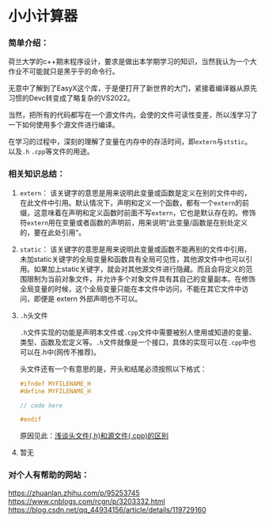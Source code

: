 # 小小计算器

### 简单介绍：

荷兰大学的c++期末程序设计，要求是做出本学期学习的知识，当然我认为一个大作业不可能就只是黑乎乎的命令行。

无意中了解到了EasyX这个库，于是便打开了新世界的大门，紧接着编译器从原先习惯的Devc转变成了略复杂的VS2022。

当然，把所有的代码都写在一个源文件内，会使的文件可读性变差，所以浅学习了一下如何使用多个源文件进行编译。

在学习的过程中，深刻的理解了变量在内存中的存活时间，即`extern`与`ststic`。以及`.h` `.cpp`等文件的用途。



### 相关知识总结：

1. `extern`：
   该关键字的意思是用来说明此变量或函数是定义在别的文件中的，在此文件中引用。默认情况下，声明和定义一个函数，都有一个`extern`的前缀，这意味着在声明和定义函数时前面不写`extern`，它也是默认存在的。修饰符`extern`用在变量或者函数的声明前，用来说明“此变量/函数是在别处定义的，要在此处引用“。

2. `static`：
   该关键字的意思是用来说明此变量或函数不能再别的文件中引用，未加static关键字的全局变量和函数具有全局可见性，其他源文件中也可以引用。如果加上static关键字，就会对其他源文件进行隐藏。而且会将定义的范围限制为当前对象文件，并允许多个对象文件具有其自己的变量副本。在修饰全局变量的时候，这个全局变量只能在本文件中访问，不能在其它文件中访问，即便是 extern 外部声明也不可以。

3. `.h`头文件

    `.h`文件实现的功能是声明本文件或`.cpp`文件中需要被别人使用或知道的变量、类型、函数及宏定义等。`.h`文件就像是一个接口，具体的实现可以在`.cpp`中也可以在.h中(网传不推荐)。	

   头文件还有一个有意思的是，开头和结尾必须按照以下格式：

   ```c++
   #ifndef MYFILENAME_H
   #define MYFILENAME_H
   
   // code here
   
   #endif
   
   ```

   原因见此：[浅谈头文件(.h)和源文件(.cpp)的区别](https://www.cnblogs.com/scyq/p/12287140.html)

4. 暂无

### 对个人有帮助的网站：

https://zhuanlan.zhihu.com/p/95253745
https://www.cnblogs.com/rcgn/p/3203332.html
https://blog.csdn.net/qq_44934156/article/details/119729160